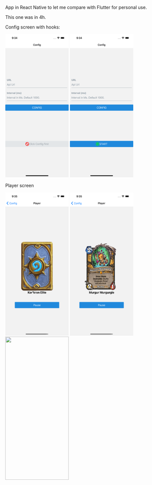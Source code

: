 App in React Native to let me compare with Flutter for personal use.

This one was in 4h.

Config screen with hooks:


<img src='/assets/examples/simulator_config.png'     height=450 width=200>
<img src='/assets/examples/simulator_configured.png' height=450 width=200>

Player screen


<img src='/assets/examples/player_card_closed.png' height=450 width=200>
<img src='/assets/examples/player_card_open.png'  height=450 width=200>
<img src='/assets/examples/player_card_opern2.png.png' height=450 width=200>
